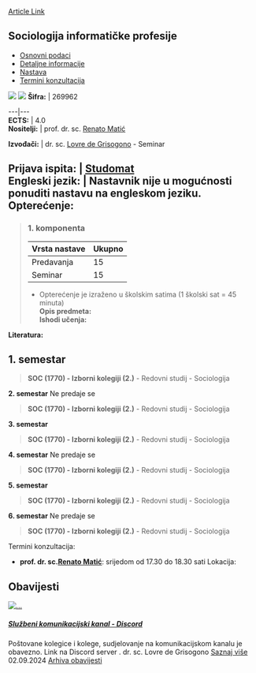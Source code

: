 [Article Link](https://www.fhs.hr/predmet/sip_b)

## Sociologija informatičke profesije
  * [Osnovni podaci](https://www.fhs.hr/predmet/sip_b#v1id-523823_406092_1_0 "Osnovni podaci")
  * [Detaljne informacije](https://www.fhs.hr/predmet/sip_b#v1id-523823_406092_1_1 "Detaljne informacije")
  * [Nastava](https://www.fhs.hr/predmet/sip_b#v1id-523823_406092_1_2 "Nastava")
  * [Termini konzultacija](https://www.fhs.hr/predmet/sip_b#v1id-523823_406092_1_3 "Termini konzultacija")


[![](https://www.fhs.hr/img/flags/gif/hr.gif)](https://www.fhs.hr/predmet/sip_b) [![](https://www.fhs.hr/img/flags/gif/gb.gif)](https://www.fhs.hr/en/course/sotitp)
**Šifra:** |  269962  
  
---|---  
**ECTS:** |  4.0   
**Nositelji:** |  prof. dr. sc. [Renato Matić](https://www.fhs.hr/djelatnik/renato.matic)   
  
**Izvođači:** |  dr. sc. [Lovre de Grisogono](https://www.fhs.hr/djelatnik/lovre.de_grisogono) - Seminar  
  
**Prijava ispita:** |  [Studomat](http://www.isvu.hr/studomat)  
**Engleski jezik:** |  Nastavnik nije u mogućnosti ponuditi nastavu na engleskom jeziku.   
**Opterećenje:**  
---  
> ### 1. komponenta
> | Vrsta nastave | Ukupno  
> ---|---  
> Predavanja | 15  
> Seminar | 15  
> * Opterećenje je izraženo u školskim satima (1 školski sat = 45 minuta)   
**Opis predmeta:**  
> **Ishodi učenja:**  

  
**Literatura:**  

  
**1. semestar**  
---  
> **SOC (1770) - Izborni kolegiji (2.)** - Redovni studij - Sociologija  
>   
  
**2. semestar** Ne predaje se  
> **SOC (1770) - Izborni kolegiji (2.)** - Redovni studij - Sociologija  
>   
  
**3. semestar**  
> **SOC (1770) - Izborni kolegiji (2.)** - Redovni studij - Sociologija  
>   
  
**4. semestar** Ne predaje se  
> **SOC (1770) - Izborni kolegiji (2.)** - Redovni studij - Sociologija  
>   
  
**5. semestar**  
> **SOC (1770) - Izborni kolegiji (2.)** - Redovni studij - Sociologija  
>   
  
**6. semestar** Ne predaje se  
> **SOC (1770) - Izborni kolegiji (2.)** - Redovni studij - Sociologija  
>   
Termini konzultacija: 
  * **prof. dr. sc.[Renato Matić](https://www.fhs.hr/djelatnik/renato.matic)**: 
srijedom od 17.30 do 18.30 sati
Lokacija: 


## Obavijesti
[ ![...](https://www.fhs.hr/_news/icons/c05b2eeec53106c3f9dd7c7a7ac0ba635982_icon.jpg) ](https://www.fhs.hr/predmet/sip_b?@=21ni7#news_124182)
#####  [Službeni komunikacijski kanal - Discord](https://www.fhs.hr/predmet/sip_b?@=21ni7#news_124182)
Poštovane kolegice i kolege, sudjelovanje na komunikacijskom kanalu je obavezno. Link na Discord server . dr. sc. Lovre de Grisogono 
[Saznaj više](https://www.fhs.hr/predmet/sip_b?@=21ni7#news_124182)
02.09.2024
[Arhiva obavijesti](https://www.fhs.hr/predmet/sip_b?@=21nbv#news_124182 "Arhiva obavijesti")
